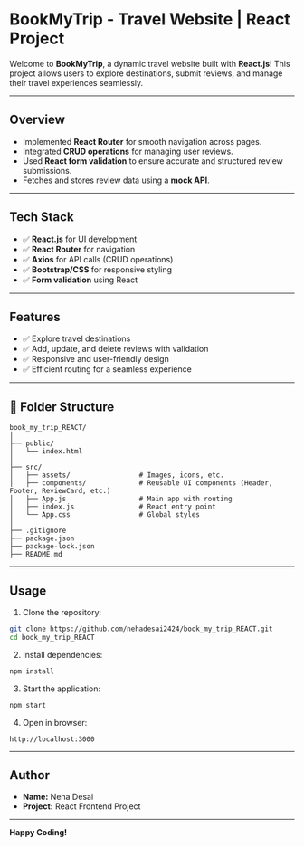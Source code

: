 #  BookMyTrip - Travel Website | React Project

Welcome to **BookMyTrip**, a dynamic travel website built with **React.js**! This project allows users to explore destinations, submit reviews, and manage their travel experiences seamlessly.

---

##  Overview
- Implemented **React Router** for smooth navigation across pages.
- Integrated **CRUD operations** for managing user reviews.
- Used **React form validation** to ensure accurate and structured review submissions.
- Fetches and stores review data using a **mock API**.

---

##  Tech Stack
- ✅ **React.js** for UI development
- ✅ **React Router** for navigation
- ✅ **Axios** for API calls (CRUD operations)
- ✅ **Bootstrap/CSS** for responsive styling
- ✅ **Form validation** using React

---

##  Features
- ✅ Explore travel destinations
- ✅ Add, update, and delete reviews with validation
- ✅ Responsive and user-friendly design
- ✅ Efficient routing for a seamless experience

---

## 📁 Folder Structure
```
book_my_trip_REACT/
│
├── public/
│   └── index.html
│
├── src/
│   ├── assets/                 # Images, icons, etc.
│   ├── components/             # Reusable UI components (Header, Footer, ReviewCard, etc.)
│   ├── App.js                  # Main app with routing
│   ├── index.js                # React entry point
│   └── App.css                 # Global styles
│
├── .gitignore
├── package.json
├── package-lock.json
├── README.md
```

---

##  Usage
1. Clone the repository:
```bash
git clone https://github.com/nehadesai2424/book_my_trip_REACT.git
cd book_my_trip_REACT
```

2. Install dependencies:
```bash
npm install
```

3. Start the application:
```bash
npm start
```

4. Open in browser:
```
http://localhost:3000
```

---

##  Author
- **Name:** Neha Desai
- **Project:** React Frontend Project  

---

**Happy Coding!**
